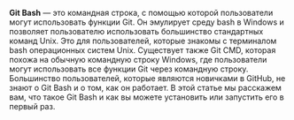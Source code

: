 **Git Bash**  — это командная строка, с помощью которой пользователи могут использовать функции Git. Он эмулирует среду bash в Windows и позволяет пользователю использовать большинство стандартных команд Unix. Это для пользователей, которые знакомы с терминалом bash операционных систем Unix. Существует также Git CMD, которая похожа на обычную командную строку Windows, где пользователи могут использовать все функции Git через командную строку. Большинство пользователей, которые являются новичками в GitHub, не знают о Git Bash и о том, как он работает. В этой статье мы расскажем вам, что такое Git Bash и как вы можете установить или запустить его в первый раз. 
